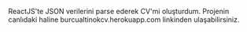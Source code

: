 ReactJS'te JSON verilerini parse ederek CV'mi oluşturdum. 
Projenin canlıdaki haline burcualtinokcv.herokuapp.com linkinden ulaşabilirsiniz.

